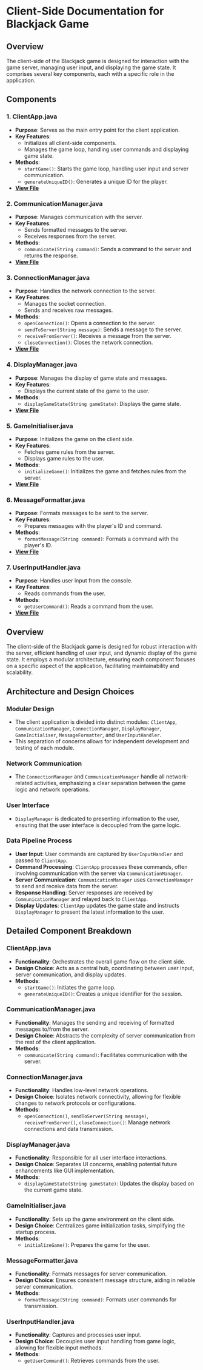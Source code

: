 # Client-Side Documentation for Blackjack Game

## Overview
The client-side of the Blackjack game is designed for interaction with the game server, managing user input, and displaying the game state. It comprises several key components, each with a specific role in the application.

## Components

### 1. ClientApp.java
- **Purpose**: Serves as the main entry point for the client application.
- **Key Features**:
    - Initializes all client-side components.
    - Manages the game loop, handling user commands and displaying game state.
- **Methods**:
    - `startGame()`: Starts the game loop, handling user input and server communication.
    - `generateUniqueID()`: Generates a unique ID for the player.
- **[View File](https://github.com/IvanYachUkr/Blackjack/blob/start_code/src/client/ClientApp.java)**

### 2. CommunicationManager.java
- **Purpose**: Manages communication with the server.
- **Key Features**:
    - Sends formatted messages to the server.
    - Receives responses from the server.
- **Methods**:
    - `communicate(String command)`: Sends a command to the server and returns the response.
- **[View File](https://github.com/IvanYachUkr/Blackjack/blob/start_code/src/client/CommunicationManager.java)**

### 3. ConnectionManager.java
- **Purpose**: Handles the network connection to the server.
- **Key Features**:
    - Manages the socket connection.
    - Sends and receives raw messages.
- **Methods**:
    - `openConnection()`: Opens a connection to the server.
    - `sendToServer(String message)`: Sends a message to the server.
    - `receiveFromServer()`: Receives a message from the server.
    - `closeConnection()`: Closes the network connection.
- **[View File](https://github.com/IvanYachUkr/Blackjack/blob/start_code/src/client/ConnectionManager.java)**

### 4. DisplayManager.java
- **Purpose**: Manages the display of game state and messages.
- **Key Features**:
    - Displays the current state of the game to the user.
- **Methods**:
    - `displayGameState(String gameState)`: Displays the game state.
- **[View File](https://github.com/IvanYachUkr/Blackjack/blob/start_code/src/client/DisplayManager.java)**

### 5. GameInitialiser.java
- **Purpose**: Initializes the game on the client side.
- **Key Features**:
    - Fetches game rules from the server.
    - Displays game rules to the user.
- **Methods**:
    - `initializeGame()`: Initializes the game and fetches rules from the server.
- **[View File](https://github.com/IvanYachUkr/Blackjack/blob/start_code/src/client/GameInitialiser.java)**

### 6. MessageFormatter.java
- **Purpose**: Formats messages to be sent to the server.
- **Key Features**:
    - Prepares messages with the player's ID and command.
- **Methods**:
    - `formatMessage(String command)`: Formats a command with the player's ID.
- **[View File](https://github.com/IvanYachUkr/Blackjack/blob/start_code/src/client/MessageFormatter.java)**

### 7. UserInputHandler.java
- **Purpose**: Handles user input from the console.
- **Key Features**:
    - Reads commands from the user.
- **Methods**:
    - `getUserCommand()`: Reads a command from the user.
- **[View File](https://github.com/IvanYachUkr/Blackjack/blob/start_code/src/client/UserInputHandler.java)**


## Overview
The client-side of the Blackjack game is designed for robust interaction with the server, efficient handling of user input, and dynamic display of the game state. It employs a modular architecture, ensuring each component focuses on a specific aspect of the application, facilitating maintainability and scalability.

## Architecture and Design Choices

### Modular Design
- The client application is divided into distinct modules: `ClientApp`, `CommunicationManager`, `ConnectionManager`, `DisplayManager`, `GameInitialiser`, `MessageFormatter`, and `UserInputHandler`.
- This separation of concerns allows for independent development and testing of each module.

### Network Communication
- The `ConnectionManager` and `CommunicationManager` handle all network-related activities, emphasizing a clear separation between the game logic and network operations.

### User Interface
- `DisplayManager` is dedicated to presenting information to the user, ensuring that the user interface is decoupled from the game logic.

### Data Pipeline Process
- **User Input**: User commands are captured by `UserInputHandler` and passed to `ClientApp`.
- **Command Processing**: `ClientApp` processes these commands, often involving communication with the server via `CommunicationManager`.
- **Server Communication**: `CommunicationManager` uses `ConnectionManager` to send and receive data from the server.
- **Response Handling**: Server responses are received by `CommunicationManager` and relayed back to `ClientApp`.
- **Display Updates**: `ClientApp` updates the game state and instructs `DisplayManager` to present the latest information to the user.

## Detailed Component Breakdown

### ClientApp.java
- **Functionality**: Orchestrates the overall game flow on the client side.
- **Design Choice**: Acts as a central hub, coordinating between user input, server communication, and display updates.
- **Methods**:
    - `startGame()`: Initiates the game loop.
    - `generateUniqueID()`: Creates a unique identifier for the session.

### CommunicationManager.java
- **Functionality**: Manages the sending and receiving of formatted messages to/from the server.
- **Design Choice**: Abstracts the complexity of server communication from the rest of the client application.
- **Methods**:
    - `communicate(String command)`: Facilitates communication with the server.

### ConnectionManager.java
- **Functionality**: Handles low-level network operations.
- **Design Choice**: Isolates network connectivity, allowing for flexible changes to network protocols or configurations.
- **Methods**:
    - `openConnection()`, `sendToServer(String message)`, `receiveFromServer()`, `closeConnection()`: Manage network connections and data transmission.

### DisplayManager.java
- **Functionality**: Responsible for all user interface interactions.
- **Design Choice**: Separates UI concerns, enabling potential future enhancements like GUI implementation.
- **Methods**:
    - `displayGameState(String gameState)`: Updates the display based on the current game state.

### GameInitialiser.java
- **Functionality**: Sets up the game environment on the client side.
- **Design Choice**: Centralizes game initialization tasks, simplifying the startup process.
- **Methods**:
    - `initializeGame()`: Prepares the game for the user.

### MessageFormatter.java
- **Functionality**: Formats messages for server communication.
- **Design Choice**: Ensures consistent message structure, aiding in reliable server communication.
- **Methods**:
    - `formatMessage(String command)`: Formats user commands for transmission.

### UserInputHandler.java
- **Functionality**: Captures and processes user input.
- **Design Choice**: Decouples user input handling from game logic, allowing for flexible input methods.
- **Methods**:
    - `getUserCommand()`: Retrieves commands from the user.